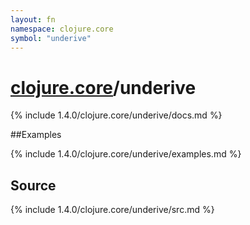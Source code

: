 ```yaml
---
layout: fn
namespace: clojure.core
symbol: "underive"
---
```


# [clojure.core](../)/underive

{% include 1.4.0/clojure.core/underive/docs.md %}

##Examples

{% include 1.4.0/clojure.core/underive/examples.md %}
## Source
{% include 1.4.0/clojure.core/underive/src.md %}

